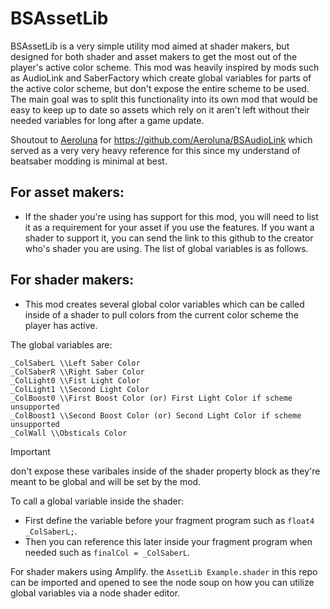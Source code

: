 # BSAssetLib
BSAssetLib is a very simple utility mod aimed at shader makers, but designed for both shader and asset makers to get the most out of the player's active color scheme. This mod was heavily inspired by mods such as AudioLink and SaberFactory which create global variables for parts of the active color scheme, but don't expose the entire scheme to be used. The main goal was to split this functionality into its own mod that would be easy to keep up to date so assets which rely on it aren't left without their needed variables for long after a game update.

Shoutout to [Aeroluna](https://github.com/Aeroluna) for https://github.com/Aeroluna/BSAudioLink which served as a very very heavy reference for this since my understand of beatsaber modding is minimal at best.

## For asset makers:
- If the shader you're using has support for this mod, you will need to list it as a requirement for your asset if you use the features. If you want a shader to support it, you can send the link to this github to the creator who's shader you are using.
The list of global variables is as follows.
## For shader makers:
- This mod creates several global color variables which can be called inside of a shader to pull colors from the current color scheme the player has active.

The global variables are:
```
_ColSaberL \\Left Saber Color
_ColSaberR \\Right Saber Color
_ColLight0 \\Fist Light Color
_ColLight1 \\Second Light Color
_ColBoost0 \\First Boost Color (or) First Light Color if scheme unsupported
_ColBoost1 \\Second Boost Color (or) Second Light Color if scheme unsupported
_ColWall \\Obsticals Color
```
> [!IMPORTANT]
> don't expose these varibales inside of the shader property block as they're meant to be global and will be set by the mod.

To call a global variable inside the shader:
- First define the variable before your fragment program such as `float4 _ColSaberL;`.
- Then you can reference this later inside your fragment program when needed such as `finalCol = _ColSaberL`.

For shader makers using Amplify. the `AssetLib Example.shader` in this repo can be imported and opened to see the node soup on how you can utilize global variables via a node shader editor. 